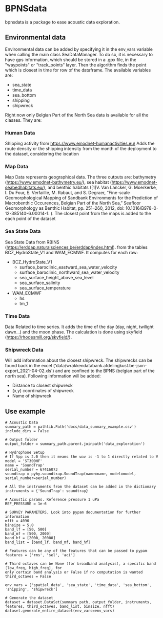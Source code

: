 # BPNSdata 

bpnsdata is a package to ease acoustic data exploration. 

    
## Environmental data
Environmental data can be added by specifying it in the env_vars variable when calling the main class SeaDataManager.
To do so, it is necessary to have gps information, which should be stored in a .gpx file, in the "waypoints" or 
"track_points" layer. Then the algorithm finds the point which is closest in time for row of the dataframe.
The available variables are: 
* sea_state
* time_data
* sea_bottom
* shipping
* shipwreck

Right now only Belgian Part of the North Sea data is available for all the classes. 
They are: 

### Human Data
Shipping activity from https://www.emodnet-humanactivities.eu/
Adds the route density or the shipping intensity from the month of the deployment to the dataset, considering the 
location 

### Map Data 
Map Data represents geographical data. The three outputs are: 
bathymetry (https://www.emodnet-bathymetry.eu/), sea habitat (https://www.emodnet-seabedhabitats.eu/), and 
benthic habitats ([1]V. Van Lancker, G. Moerkerke, I. Du Four, E. Verfaillie, M. Rabaut, and S. Degraer, “Fine-scale Geomorphological Mapping of Sandbank Environments for the Prediction of Macrobenthic Occurences, Belgian Part of the North Sea,” Seafloor Geomorphology as Benthic Habitat, pp. 251–260, 2012, doi: 10.1016/B978-0-12-385140-6.00014-1.
). The closest point from the maps is added to the each point of the dataset 


### Sea State Data
Sea State Data from RBINS (https://erddap.naturalsciences.be/erddap/index.html). 
from the tables BCZ_HydroState_V1 and WAM_ECMWF. 
It computes for each row: 
* BCZ_HydroState_V1
    * surface_baroclinic_eastward_sea_water_velocity
    * surface_baroclinic_northward_sea_water_velocity
    * sea_surface_height_above_sea_level
    * sea_surface_salinity
    * sea_surface_temperature
* WAM_ECMWF
    * hs
    * tm_1
    

### Time Data 
Data Related to time series. It adds the time of the day (day, night, twilight dawn...) and the moon phase. 
The calculation is done using skyfield (https://rhodesmill.org/skyfield/). 

### Shipwreck Data
Will add information about the closest shipwreck. The shipwrecks can be found back in the excel 
('data/wrakkendatabank.afdelingkust.be-json-export_2021-04-02.xls') and are confined to the BPNS 
(belgian part of the north sea).
Following information will be added:
* Distance to closest shipwreck
* (x,y) coordinates of shipwreck
* Name of shipwreck


## Use example    
    # Acoustic Data
    summary_path = pathlib.Path('docs/data_summary_example.csv')
    include_dirs = False
    
    # Output folder
    output_folder = summary_path.parent.joinpath('data_exploration')
    
    # Hydrophone Setup
    # If Vpp is 2.0 then it means the wav is -1 to 1 directly related to V
    model = 'ST300HF'
    name = 'SoundTrap'
    serial_number = 67416073
    soundtrap = pyhy.soundtrap.SoundTrap(name=name, model=model, serial_number=serial_number)
    
    # All the instruments from the dataset can be added in the dictionary
    instruments = {'SoundTrap': soundtrap}
    
    # Acoustic params. Reference pressure 1 uPa
    REF_PRESSURE = 1e-6
    
    # SURVEY PARAMETERS. Look into pypam documentation for further information
    nfft = 4096
    binsize = 5.0
    band_lf = [50, 500]
    band_mf = [500, 2000]
    band_hf = [2000, 20000]
    band_list = [band_lf, band_mf, band_hf]
    
    # Features can be any of the features that can be passed to pypam
    features = ['rms', 'sel', 'aci']
    
    # Third octaves can be None (for broadband analysis), a specific band [low_freq, high_freq], for 
    only certain band analysis or False if no computation is wanted
    third_octaves = False
    
    env_vars = ['spatial_data', 'sea_state', 'time_data', 'sea_bottom', 'shipping', 'shipwreck']
    
    # Generate the dataset
    dataset = dataset.DataSet(summary_path, output_folder, instruments, features, third_octaves, band_list, binsize, nfft)
    dataset.generate_entire_dataset(env_vars=env_vars)
 

